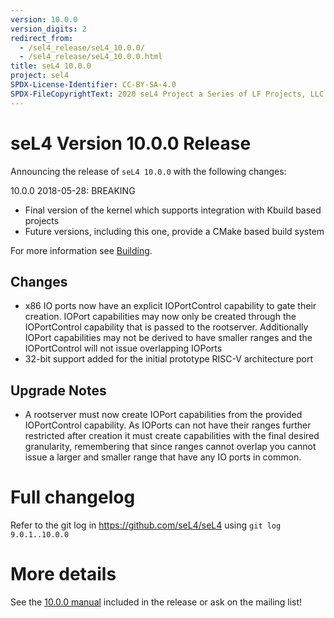 ```yaml
---
version: 10.0.0
version_digits: 2
redirect_from:
  - /sel4_release/seL4_10.0.0/
  - /sel4_release/seL4_10.0.0.html
title: seL4 10.0.0
project: sel4
SPDX-License-Identifier: CC-BY-SA-4.0
SPDX-FileCopyrightText: 2020 seL4 Project a Series of LF Projects, LLC.
---
```


# seL4 Version 10.0.0 Release
 Announcing the release of `seL4 10.0.0` with the following changes:

10.0.0 2018-05-28: BREAKING

- Final version of the kernel  which supports integration with Kbuild based projects
- Future versions, including this one, provide a CMake based build system

For more information see [Building](/Developing/Building).

## Changes

 * x86 IO ports now have an explicit IOPortControl capability to gate their creation. IOPort capabilities  may now only
   be created through the IOPortControl capability that is passed to the rootserver. Additionally IOPort capabilities
   may not be derived to have smaller ranges and the IOPortControl will not issue overlapping IOPorts
 * 32-bit support added for the initial prototype RISC-V architecture port

## Upgrade Notes

 * A rootserver must now create IOPort capabilities from the provided IOPortControl capability. As IOPorts can not
   have their ranges further restricted after creation it must create capabilities with the final desired granularity,
   remembering that since ranges cannot overlap you cannot issue a larger and smaller range that have any IO ports
   in common.



# Full changelog
 Refer to the git log in
<https://github.com/seL4/seL4> using `git log 9.0.1..10.0.0`

# More details
 See the
[10.0.0 manual](http://sel4.systems/Info/Docs/seL4-manual-10.0.0.pdf) included in the release or ask on the mailing list!
